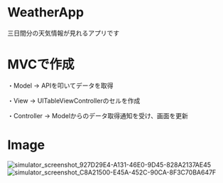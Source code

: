# WeatherApp
三日間分の天気情報が見れるアプリです


# MVCで作成
・Model ->
APIを叩いてデータを取得

・View ->
UITableViewControllerのセルを作成

・Controller ->
Modelからのデータ取得通知を受け、画面を更新

# Image
![simulator_screenshot_927D29E4-A131-46E0-9D45-828A2137AE45](https://user-images.githubusercontent.com/33933366/151646041-eb4ea9a7-faa2-4d14-9fcf-c7236f77218b.png)
![simulator_screenshot_C8A21500-E45A-452C-90CA-8F3C70BA647F](https://user-images.githubusercontent.com/33933366/151646049-e192936e-dbdb-446f-b032-e15af08fa2ef.png)
